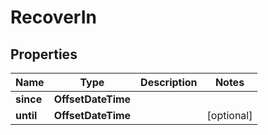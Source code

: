 

# RecoverIn


## Properties

Name | Type | Description | Notes
------------ | ------------- | ------------- | -------------
**since** | **OffsetDateTime** |  | 
**until** | **OffsetDateTime** |  |  [optional]



